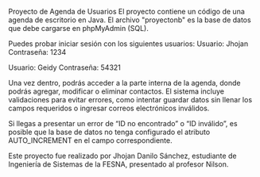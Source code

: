 Proyecto de Agenda de Usuarios
El proyecto contiene un código de una agenda de escritorio en Java.
El archivo "proyectonb" es la base de datos que debe cargarse en phpMyAdmin (SQL).

Puedes probar iniciar sesión con los siguientes usuarios:
Usuario: Jhojan
Contraseña: 1234

Usuario: Geidy
Contraseña: 54321

Una vez dentro, podrás acceder a la parte interna de la agenda, donde podrás agregar, modificar o eliminar contactos.
El sistema incluye validaciones para evitar errores, como intentar guardar datos sin llenar los campos requeridos o ingresar correos electrónicos inválidos.

Si llegas a presentar un error de “ID no encontrado” o “ID inválido”, es posible que la base de datos no tenga configurado el atributo AUTO_INCREMENT en el campo correspondiente.

Este proyecto fue realizado por Jhojan Danilo Sánchez, estudiante de Ingeniería de Sistemas de la FESNA, presentado al profesor Nilson.
